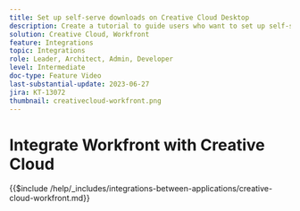 ```yaml
---
title: Set up self-serve downloads on Creative Cloud Desktop
description: Create a tutorial to guide users who want to set up self-serve downloads on Creative Cloud Desktop.
solution: Creative Cloud, Workfront
feature: Integrations
topic: Integrations
role: Leader, Architect, Admin, Developer
level: Intermediate
doc-type: Feature Video
last-substantial-update: 2023-06-27
jira: KT-13072
thumbnail: creativecloud-workfront.png
---
```


# Integrate Workfront with Creative Cloud

{{$include /help/_includes/integrations-between-applications/creative-cloud-workfront.md}}

